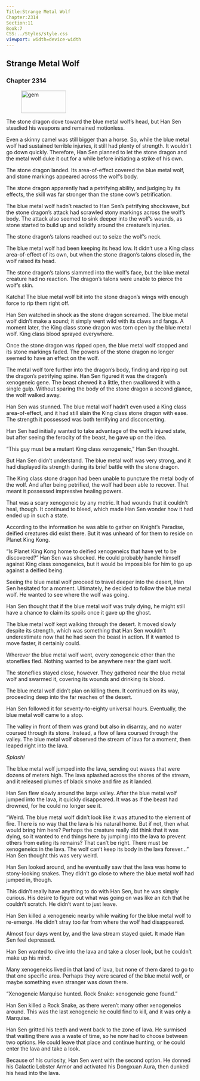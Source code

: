 ```yaml
---
Title:Strange Metal Wolf 
Chapter:2314 
Section:11 
Book:7 
CSS:../Styles/style.css 
viewport: width=device-width
---
```

  
## Strange Metal Wolf
### Chapter 2314
  
<figure>
	<img src="../Images/gem.gif" alt="gem" id="gem" width="120" height="60" />
</figure>
  

  
The stone dragon dove toward the blue metal wolf’s head, but Han Sen steadied his weapons and remained motionless.

Even a skinny camel was still bigger than a horse. So, while the blue metal wolf had sustained terrible injuries, it still had plenty of strength. It wouldn’t go down quickly. Therefore, Han Sen planned to let the stone dragon and the metal wolf duke it out for a while before initiating a strike of his own.

The stone dragon landed. Its area-of-effect covered the blue metal wolf, and stone markings appeared across the wolf’s body.

The stone dragon apparently had a petrifying ability, and judging by its effects, the skill was far stronger than the stone cow’s petrification.

The blue metal wolf hadn’t reacted to Han Sen’s petrifying shockwave, but the stone dragon’s attack had scrawled stony markings across the wolf’s body. The attack also seemed to sink deeper into the wolf’s wounds, as stone started to build up and solidify around the creature’s injuries.

The stone dragon’s talons reached out to seize the wolf’s neck.

The blue metal wolf had been keeping its head low. It didn’t use a King class area-of-effect of its own, but when the stone dragon’s talons closed in, the wolf raised its head.

The stone dragon’s talons slammed into the wolf’s face, but the blue metal creature had no reaction. The dragon’s talons were unable to pierce the wolf’s skin.

Katcha! The blue metal wolf bit into the stone dragon’s wings with enough force to rip them right off.

Han Sen watched in shock as the stone dragon screamed. The blue metal wolf didn’t make a sound; it simply went wild with its claws and fangs. A moment later, the King class stone dragon was torn open by the blue metal wolf. King class blood sprayed everywhere.

Once the stone dragon was ripped open, the blue metal wolf stopped and its stone markings faded. The powers of the stone dragon no longer seemed to have an effect on the wolf.

The metal wolf tore further into the dragon’s body, finding and ripping out the dragon’s petrifying spine. Han Sen figured it was the dragon’s xenogeneic gene. The beast chewed it a little, then swallowed it with a single gulp. Without sparing the body of the stone dragon a second glance, the wolf walked away.

Han Sen was stunned. The blue metal wolf hadn’t even used a King class area-of-effect, and it had still slain the King class stone dragon with ease. The strength it possessed was both terrifying and disconcerting.

Han Sen had initially wanted to take advantage of the wolf’s injured state, but after seeing the ferocity of the beast, he gave up on the idea.

“This guy must be a mutant King class xenogeneic,” Han Sen thought.

But Han Sen didn’t understand. The blue metal wolf was very strong, and it had displayed its strength during its brief battle with the stone dragon.

The King class stone dragon had been unable to puncture the metal body of the wolf. And after being petrified, the wolf had been able to recover. That meant it possessed impressive healing powers.

That was a scary xenogeneic by any metric. It had wounds that it couldn’t heal, though. It continued to bleed, which made Han Sen wonder how it had ended up in such a state.

According to the information he was able to gather on Knight’s Paradise, deified creatures did exist there. But it was unheard of for them to reside on Planet King Kong.

“Is Planet King Kong home to deified xenogeneics that have yet to be discovered?” Han Sen was shocked. He could probably handle himself against King class xenogeneics, but it would be impossible for him to go up against a deified being.

Seeing the blue metal wolf proceed to travel deeper into the desert, Han Sen hesitated for a moment. Ultimately, he decided to follow the blue metal wolf. He wanted to see where the wolf was going.

Han Sen thought that if the blue metal wolf was truly dying, he might still have a chance to claim its spoils once it gave up the ghost.

The blue metal wolf kept walking through the desert. It moved slowly despite its strength, which was something that Han Sen wouldn’t underestimate now that he had seen the beast in action. If it wanted to move faster, it certainly could.

Wherever the blue metal wolf went, every xenogeneic other than the stoneflies fled. Nothing wanted to be anywhere near the giant wolf.

The stoneflies stayed close, however. They gathered near the blue metal wolf and swarmed it, covering its wounds and drinking its blood.

The blue metal wolf didn’t plan on killing them. It continued on its way, proceeding deep into the far reaches of the desert.

Han Sen followed it for seventy-to-eighty universal hours. Eventually, the blue metal wolf came to a stop.

The valley in front of them was grand but also in disarray, and no water coursed through its stone. Instead, a flow of lava coursed through the valley. The blue metal wolf observed the stream of lava for a moment, then leaped right into the lava.

*Splash!*

The blue metal wolf jumped into the lava, sending out waves that were dozens of meters high. The lava splashed across the shores of the stream, and it released plumes of black smoke and fire as it landed.

Han Sen flew slowly around the large valley. After the blue metal wolf jumped into the lava, it quickly disappeared. It was as if the beast had drowned, for he could no longer see it.

“Weird. The blue metal wolf didn’t look like it was attuned to the element of fire. There is no way that the lava is his natural home. But if not, then what would bring him here? Perhaps the creature really did think that it was dying, so it wanted to end things here by jumping into the lava to prevent others from eating its remains? That can’t be right. There must be xenogeneics in the lava. The wolf can’t keep its body in the lava forever…” Han Sen thought this was very weird.

Han Sen looked around, and he eventually saw that the lava was home to stony-looking snakes. They didn’t go close to where the blue metal wolf had jumped in, though.

This didn’t really have anything to do with Han Sen, but he was simply curious. His desire to figure out what was going on was like an itch that he couldn’t scratch. He didn’t want to just leave.

Han Sen killed a xenogeneic nearby while waiting for the blue metal wolf to re-emerge. He didn’t stray too far from where the wolf had disappeared.

Almost four days went by, and the lava stream stayed quiet. It made Han Sen feel depressed.

Han Sen wanted to dive into the lava and take a closer look, but he couldn’t make up his mind.

Many xenogeneics lived in that land of lava, but none of them dared to go to that one specific area. Perhaps they were scared of the blue metal wolf, or maybe something even stranger was down there.

“Xenogeneic Marquise hunted. Rock Snake: xenogeneic gene found.”

Han Sen killed a Rock Snake, as there weren’t many other xenogeneics around. This was the last xenogeneic he could find to kill, and it was only a Marquise.

Han Sen gritted his teeth and went back to the zone of lava. He surmised that waiting there was a waste of time, so he now had to choose between two options. He could leave that place and continue hunting, or he could enter the lava and take a look.

Because of his curiosity, Han Sen went with the second option. He donned his Galactic Lobster Armor and activated his Dongxuan Aura, then dunked his head into the lava.